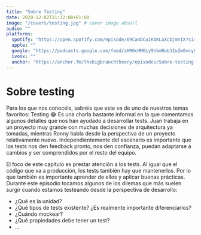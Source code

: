 ```yaml
---
title: "Sobre Testing"
date: 2020-12-02T21:32:08+01:00
image: "/covers/testing.jpg" # cover image absUrl
audio: ""
platforms:
  spotify: "https://open.spotify.com/episode/69Ca4DCuiKbKLaXcbjmYIX?si=p6rMx56LSkeoyxuz0s66kA"
  apple: ""
  google: "https://podcasts.google.com/feed/aHR0cHM6Ly9hbmNob3IuZm0vcy81NmUwZjc4L3BvZGNhc3QvcnNz/episode/NDhhYTIwMDItZTQ0OS00YmUzLTg4ODUtZTYyNDViZWI4NWU2?sa=X&ved=0CAUQkfYCahcKEwi4prjAnbDtAhUAAAAAHQAAAAAQAQ"
  ivoox: ""
  anchor: "https://anchor.fm/thebigbranchtheory/episodes/Sobre-testing-en97oo"
---
```


# Sobre testing

Para los que nos conocéis, sabréis que este va de uno de nuestros temas favoritos: Testing 😂 Es una charla bastante informal en la que comentamos algunos detalles que nos han ayudado a desarrollar tests. Juan trabaja en un proyecto muy grande con muchas decisiones de arquitectura ya tomadas, mientras Ronny habla desde la perspectiva de un proyecto relativamente nuevo. Independientemente del escenario es importante que los tests nos den feedback pronto, nos den confianza, puedan adaptarse a cambios y ser comprendidos por el resto del equipo. 
 
El foco de este capítulo es prestar atención a los tests. Al igual que el código que va a producción, los tests también hay que mantenerlos. Por lo que también es importante aprender de ellos y aplicar buenas prácticas. Durante este episodio tocamos algunos de los dilemas que más suelen surgir cuando estamos testeando desde la perspectiva de desarrollo: 

* ¿Qué es la unidad? 
* ¿Qué tipos de tests existente? ¿Es realmente importante diferenciarlos? 
* ¿Cuándo mockear? 
* ¿Qué propiedades debe tener un test? 
* …
